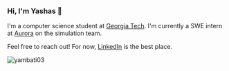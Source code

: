 ### Hi, I'm Yashas 👋

I'm a computer science student at [Georgia Tech](https://www.gatech.edu/). I'm currently a SWE intern at [Aurora](https://www.aurora.tech/) on the simulation team.

Feel free to reach out! For now, [LinkedIn](https://www.linkedin.com/in/yashasambati/) is the best place.

<img src="https://github-readme-stats.vercel.app/api/top-langs?username=yambati03&show_icons=true&locale=en&layout=compact" alt="yambati03" />
